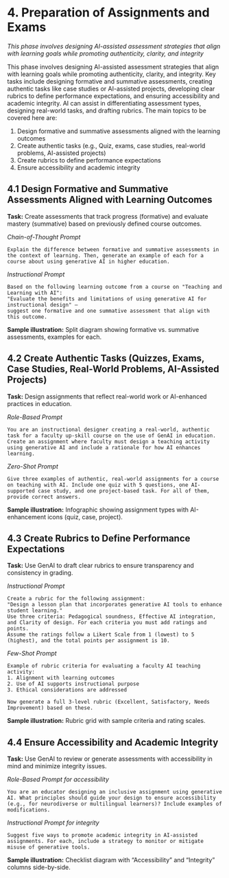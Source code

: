 
# 4. Preparation of Assignments and Exams
*This phase involves designing AI-assisted assessment strategies that align with learning goals while promoting authenticity, clarity, and integrity*

This phase involves designing AI-assisted assessment strategies that align with learning goals while promoting authenticity, clarity, and integrity. Key tasks include designing formative and summative assessments, creating authentic tasks like case studies or AI-assisted projects, developing clear rubrics to define performance expectations, and ensuring accessibility and academic integrity. AI can assist in differentiating assessment types, designing real-world tasks, and drafting rubrics. The main topics to be covered here are:

1. Design formative and summative assessments aligned with the learning outcomes  
2. Create authentic tasks (e.g., Quiz, exams, case studies, real-world problems, AI-assisted projects)
3. Create rubrics to define performance expectations  
4. Ensure accessibility and academic integrity  

## 4.1 Design Formative and Summative Assessments Aligned with Learning Outcomes

**Task:**
Create assessments that track progress (formative) and evaluate mastery (summative) based on previously defined course outcomes.

*Chain-of-Thought Prompt*
```
Explain the difference between formative and summative assessments in the context of learning. Then, generate an example of each for a course about using generative AI in higher education.
```

*Instructional Prompt*
```
Based on the following learning outcome from a course on "Teaching and Learning with AI": 
"Evaluate the benefits and limitations of using generative AI for instructional design" — 
suggest one formative and one summative assessment that align with this outcome.
```

**Sample illustration:** Split diagram showing formative vs. summative assessments, examples for each.

## 4.2 Create Authentic Tasks (Quizzes, Exams, Case Studies, Real-World Problems, AI-Assisted Projects)

**Task:** 
Design assignments that reflect real-world work or AI-enhanced practices in education.

*Role-Based Prompt*
```
You are an instructional designer creating a real-world, authentic task for a faculty up-skill course on the use of GenAI in education. Create an assignment where faculty must design a teaching activity using generative AI and include a rationale for how AI enhances learning.
```

*Zero-Shot Prompt*
```
Give three examples of authentic, real-world assignments for a course on teaching with AI. Include one quiz with 5 questions, one AI-supported case study, and one project-based task. For all of them, provide correct answers.
```

**Sample illustration:** Infographic showing assignment types with AI-enhancement icons (quiz, case, project).

## 4.3 Create Rubrics to Define Performance Expectations

**Task:**
Use GenAI to draft clear rubrics to ensure transparency and consistency in grading.

*Instructional Prompt*
```
Create a rubric for the following assignment: 
"Design a lesson plan that incorporates generative AI tools to enhance student learning." 
Use three criteria: Pedagogical soundness, Effective AI integration, and Clarity of design. For each criteria you must add ratings and points.
Assume the ratings follow a Likert Scale from 1 (lowest) to 5 (highest), and the total points per assignment is 10.
```

*Few-Shot Prompt*
```
Example of rubric criteria for evaluating a faculty AI teaching activity:
1. Alignment with learning outcomes
2. Use of AI supports instructional purpose
3. Ethical considerations are addressed

Now generate a full 3-level rubric (Excellent, Satisfactory, Needs Improvement) based on these.
```

**Sample illustration:** Rubric grid with sample criteria and rating scales.

## 4.4 Ensure Accessibility and Academic Integrity

**Task:**
Use GenAI to review or generate assessments with accessibility in mind and minimize integrity issues.

*Role-Based Prompt for accessibility*
```
You are an educator designing an inclusive assignment using generative AI. What principles should guide your design to ensure accessibility (e.g., for neurodiverse or multilingual learners)? Include examples of modifications.
```

*Instructional Prompt for integrity*
```
Suggest five ways to promote academic integrity in AI-assisted assignments. For each, include a strategy to monitor or mitigate misuse of generative tools.
```

**Sample illustration:** Checklist diagram with “Accessibility” and “Integrity” columns side-by-side.

